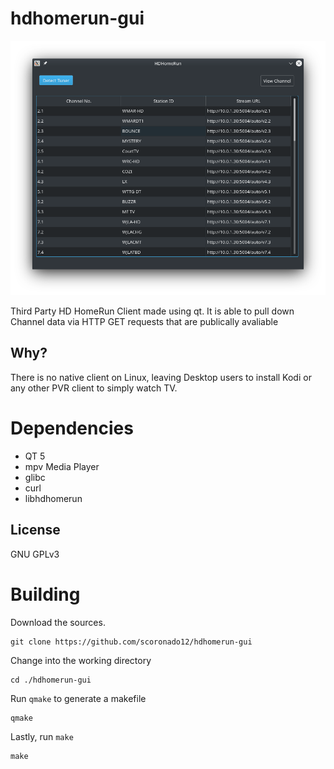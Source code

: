 # hdhomerun-gui


![Main View](.github/screenshot.png)

Third Party HD HomeRun Client made using qt. It is able to pull down Channel data via HTTP GET requests that are publically avaliable

## Why?

There is no native client on Linux, leaving Desktop users to install Kodi or any other PVR client to simply watch TV.

# Dependencies

- QT 5
- mpv Media Player
- glibc
- curl
- libhdhomerun

## License

GNU GPLv3

# Building

Download the sources.

    git clone https://github.com/scoronado12/hdhomerun-gui

Change into the working directory

    cd ./hdhomerun-gui
    
Run `qmake` to generate a makefile

    qmake


Lastly, run `make`

    make
